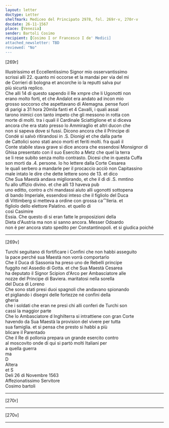```yaml
---
layout: letter
doctype: Letter
shelfmark: Mediceo del Principato 2978, fol. 269r-v, 270r-v
docdate: 26-11-1567
place: [Venezia]
sender: Bartoli Cosimo
recipient: [Cosimo I or Francesco I de' Medici]
attached_newsletter: TBD
reviewed: "No"
---
```


[269r]  
  
  
Illustrissimo et Eccellentissimo Signor mio osservantissimo  
scrissi alli 22. quanto mi occorse et la mandai per via del mi  
de Corrieri di bologna et ancorche io la reputti salva pur  
più sicurtà replico.  
Che alli 14 di questo sapendo il Re xmpre che li Ugonotti non  
erano molto forti, et che Andalot era andato ad incon mio  
grosso soccorso che aspettavano di Alemagna. pense fuori  
di parigi a 31 hora 20mila fanti et 4 Cavalli, i quali assal  
tarono inimici con tanto impeto che gli messono in rotta con  
morte di molti. tra i quali il Cardinale Sciattiglione et si diceva  
ancora che era stato presso lo Ammiraglio et altri ducon che  
non si sapeva dove si fussi. Dicono ancora che il Principe di  
Condé si salvò ritirandosi in .S. Dionigi et che dalla parte  
de Cattolici sono stati anco morti et feriti molti. fra quali il  
Conte stabile stava grave si dice ancora che essendosi Monsignor di  
Ghisa presentato con il suo Esercito a Metz che quel la terra  
se li rese subito senza molto contrasto. Dicesi che in questa Cuffa  
son morti da .4. persone. Io ho lettere dalla Corte Cesarea  
le quali serbero a mandarle per il procaccio acciò non Capitassino  
male intato le dire che dette lettere sono de 13. et dico  
Che Sua Maestà andava migliorando, et che il dì di .S. mmtino  
fu allo uffizio divino. et che alli 13 haveva pub  
uno editto, contro a chi mandassi aiuto alli ugonotti sottopena  
di bando Imperiale, essendosi inteso che il figliolo del Duca  
di Vittimberg si metteva a ordine con grossa ca⁀lleria. et  
figliolo dello elettore Palatino. et quello di  
così Casimire  
Essia. Che questo dì si eran fatte le proposizioni della  
Dieta d'Austria ma non si sanno ancora. Messer Odoardo  
non è per ancora stato spedito per Constantinopoli. et si giudica poiché  
  
---  

[269v]  
  
  
Turchi seguitano di fortificare i Confini che non habbi asseguito  
la pace perché sua Maestà non vorrà comportarlo  
Che il Duca di Sassonia ha preso uno de Rebelli principe  
fuggito nel Assedio di Gotta. et che Sua Maestà Cesarea  
ha deputato il Signor Scipion d'Arco per Ambasciatore alle  
nozze del Principe di Baviera. maritatosi nella sorella  
del Duca di Loreno  
Che sono stati presi duoi spagnoli che andavano spionando  
et pigliando i disegni delle fortezze né confini della  
gheria  
che i soldati che eran ne presi chi alli conferi de Turchi son  
cassi la maggior parte  
Che lo Ambasciatore d Inghilterra si intrattiene con gran Corte  
havendo da Sua Maestà la provision del vivere per tutta  
sua famiglia. et si pensa che presto si habbi a più  
blicare il Parentado  
Che il Re di pollonia prepara un grande esercito contro  
al moscovito onde di qui si partò molti Italiani per  
a quella guerra  
ma  
D  
Altera  
et S  
Deli 26 di Novembre 1563  
Affezionatissimo Servitore  
Cosimo bartoli  
  
---  

[270r]  
  
  
  
---  

[270v]  
  
  
  
---  

